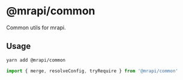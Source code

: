 # @mrapi/common

Common utils for mrapi.

## Usage

```bash
yarn add @mrapi/common
```

```ts
import { merge, resolveConfig, tryRequire } from '@mrapi/common'
```
